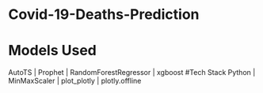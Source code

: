 # Covid-19-Deaths-Prediction
# Models Used 
AutoTS | Prophet | RandomForestRegressor | xgboost
#Tech Stack
Python | MinMaxScaler | plot_plotly | plotly.offline
